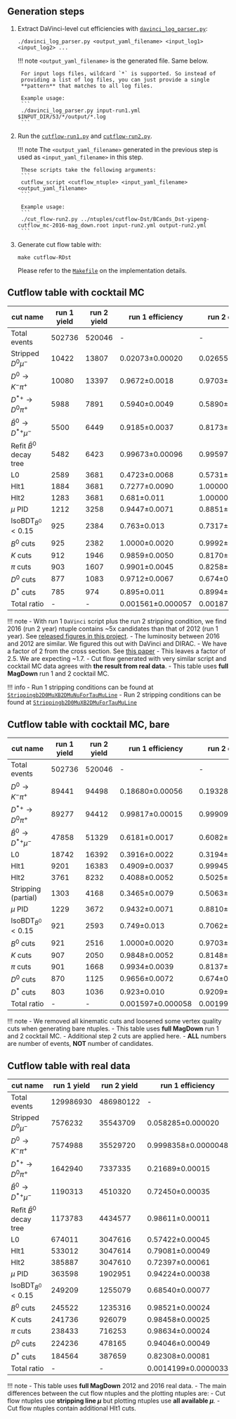 ## Generation steps

1. Extract DaVinci-level cut efficiencies with [`davinci_log_parser.py`](https://github.com/umd-lhcb/lhcb-ntuples-gen/blob/master/utils/davinci_log_parser.py):
    ```
    ./davinci_log_parser.py <output_yaml_filename> <input_log1> <input_log2> ...
    ```

    !!! note
        `<output_yaml_filename>` is the generated file. Same below.

        For input logs files, wildcard `*` is supported. So instead of
        providing a list of log files, you can just provide a single
        **pattern** that matches to all log files.

        Example usage:
        ```
        ./davinci_log_parser.py input-run1.yml $INPUT_DIR/53/*/output/*.log
        ```

2. Run the [`cutflow-run1.py`](https://github.com/umd-lhcb/lhcb-ntuples-gen/blob/master/run1-b2D0MuXB2DMuNuForTauMuLine/cutflow/cutflow-run1.py) and [`cutflow-run2.py`](https://github.com/umd-lhcb/lhcb-ntuples-gen/blob/master/run2-b2D0MuXB2DMuForTauMuLine/cutflow/cutflow-run2.py).

    !!! note
        The `<output_yaml_filename>` generated in the previous step is used as
        `<input_yaml_filename>` in this step.

        These scripts take the following arguments:
        ```
        cutflow_script <cutflow_ntuple> <input_yaml_filename> <output_yaml_filename>
        ```

        Example usage:
        ```
        ./cut_flow-run2.py ../ntuples/cutflow-Dst/BCands_Dst-yipeng-cutflow_mc-2016-mag_down.root input-run2.yml output-run2.yml
        ```

3. Generate cut flow table with:
    ```
    make cutflow-RDst
    ```
    Please refer to the [`Makefile`](https://github.com/umd-lhcb/lhcb-ntuples-gen/blob/master/Makefile) on the implementation details.


## Cutflow table with cocktail MC

| cut name                             | run 1 yield   | run 2 yield   | run 1 efficiency   | run 2 efficiency   | double ratio   |
|--------------------------------------|---------------|---------------|--------------------|--------------------|----------------|
| Total events                         | 502736        | 520046        | -                  | -                  | -              |
| Stripped $D^0 \mu^-$                 | 10422         | 13807         | 0.02073±0.00020    | 0.02655±0.00022    | 1.281±0.016    |
| $D^0 \rightarrow K^- \pi^+$          | 10080         | 13397         | 0.9672±0.0018      | 0.9703±0.0015      | 1.0032±0.0025  |
| $D^{*+} \rightarrow D^0 \pi^+$       | 5988          | 7891          | 0.5940±0.0049      | 0.5890±0.0043      | 0.992±0.011    |
| $\bar{B}^0 \rightarrow D^{*+} \mu^-$ | 5500          | 6449          | 0.9185±0.0037      | 0.8173±0.0044      | 0.8898±0.0060  |
| Refit $\bar{B}^0$ decay tree         | 5482          | 6423          | 0.99673±0.00096    | 0.99597±0.00095    | 0.9992±0.0014  |
| L0                                   | 2589          | 3681          | 0.4723±0.0068      | 0.5731±0.0062      | 1.213±0.022    |
| Hlt1                                 | 1884          | 3681          | 0.7277±0.0090      | 1.00000±0.00050    | 1.374±0.017    |
| Hlt2                                 | 1283          | 3681          | 0.681±0.011        | 1.00000±0.00050    | 1.468±0.024    |
| $\mu$ PID                            | 1212          | 3258          | 0.9447±0.0071      | 0.8851±0.0055      | 0.9369±0.0091  |
| $\text{IsoBDT}_{B^0} < 0.15$         | 925           | 2384          | 0.763±0.013        | 0.7317±0.0079      | 0.959±0.019    |
| $B^0$ cuts                           | 925           | 2382          | 1.0000±0.0020      | 0.9992±0.0011      | 0.9992±0.0023  |
| $K$ cuts                             | 912           | 1946          | 0.9859±0.0050      | 0.8170±0.0082      | 0.8286±0.0093  |
| $\pi$ cuts                           | 903           | 1607          | 0.9901±0.0045      | 0.8258±0.0090      | 0.8340±0.0098  |
| $D^0$ cuts                           | 877           | 1083          | 0.9712±0.0067      | 0.674±0.012        | 0.694±0.013    |
| $D^*$ cuts                           | 785           | 974           | 0.895±0.011        | 0.8994±0.0099      | 1.005±0.017    |
| Total ratio                          | -             | -             | 0.001561±0.000057  | 0.001873±0.000062  | 1.199±0.059    |

!!! note
    - With run 1 `DaVinci` script plus the run 2 stripping condition, we find
      2016 (run 2 year) ntuple contains ~5x candidates than that of 2012 (run 1
      year). See [released figures in this project](https://github.com/umd-lhcb/RDRDstRun2AnalysisPreservation/releases/latest).
    - The luminosity between 2016 and 2012 are similar. We figured this out with DaVinci and DIRAC.
    - We have a factor of 2 from the cross section. See [this paper](https://arxiv.org/pdf/1612.05140.pdf)
    - This leaves a factor of 2.5. We are expecting ~1.7.
    - Cut flow generated with very similar script and cocktail MC data agrees
      with **the result from real data**.
    - This table uses **full MagDown** run 1 and 2 cocktail MC.

!!! info
    - Run 1 stripping conditions can be found at [`Strippingb2D0MuXB2DMuNuForTauMuLine`](http://lhcbdoc.web.cern.ch/lhcbdoc/stripping/config/stripping21/semileptonic/strippingb2d0muxb2dmunufortaumuline.html)
    - Run 2 stripping conditions can be found at [`Strippingb2D0MuXB2DMuForTauMuLine`](http://lhcbdoc.web.cern.ch/lhcbdoc/stripping/config/stripping28r2/semileptonic/strippingb2d0muxb2dmufortaumuline.html)


## Cutflow table with cocktail MC, bare

| cut name                             | run 1 yield   | run 2 yield   | run 1 efficiency   | run 2 efficiency   | double ratio    |
|--------------------------------------|---------------|---------------|--------------------|--------------------|-----------------|
| Total events                         | 502736        | 520046        | -                  | -                  | -               |
| $D^0 \rightarrow K^- \pi^+$          | 89441         | 94498         | 0.18680±0.00056    | 0.19328±0.00056    | 1.0347±0.0043   |
| $D^{*+} \rightarrow D^0 \pi^+$       | 89277         | 94412         | 0.99817±0.00015    | 0.99909±0.00011    | 1.00093±0.00019 |
| $\bar{B}^0 \rightarrow D^{*+} \mu^-$ | 47858         | 51329         | 0.6181±0.0017      | 0.6082±0.0017      | 0.9840±0.0039   |
| L0                                   | 18742         | 16392         | 0.3916±0.0022      | 0.3194±0.0021      | 0.8155±0.0070   |
| Hlt1                                 | 9201          | 16383         | 0.4909±0.0037      | 0.99945±0.00025    | 2.036±0.015     |
| Hlt2                                 | 3761          | 8232          | 0.4088±0.0052      | 0.5025±0.0039      | 1.229±0.018     |
| Stripping (partial)                  | 1303          | 4168          | 0.3465±0.0079      | 0.5063±0.0055      | 1.461±0.037     |
| $\mu$ PID                            | 1229          | 3672          | 0.9432±0.0071      | 0.8810±0.0052      | 0.9340±0.0090   |
| $\text{IsoBDT}_{B^0} < 0.15$        | 921           | 2593          | 0.749±0.013        | 0.7062±0.0077      | 0.942±0.019     |
| $B^0$ cuts                           | 921           | 2516          | 1.0000±0.0020      | 0.9703±0.0037      | 0.9703±0.0042   |
| $K$ cuts                             | 907           | 2050          | 0.9848±0.0052      | 0.8148±0.0080      | 0.8274±0.0092   |
| $\pi$ cuts                           | 901           | 1668          | 0.9934±0.0039      | 0.8137±0.0090      | 0.8191±0.0096   |
| $D^0$ cuts                           | 870           | 1125          | 0.9656±0.0072      | 0.674±0.012        | 0.698±0.013     |
| $D^*$ cuts                           | 803           | 1036          | 0.923±0.010        | 0.9209±0.0088      | 0.998±0.015     |
| Total ratio                          | -             | -             | 0.001597±0.000058  | 0.001992±0.000063  | 1.247±0.060     |

!!! note
    - We removed all kinematic cuts and loosened some vertex quality cuts when generating bare ntuples.
    - This table uses **full MagDown** run 1 and 2 cocktail MC.
    - Additional step 2 cuts are applied here.
    - **ALL** numbers are number of events, **NOT** number of candidates.


## Cutflow table with real data

| cut name                             | run 1 yield   | run 2 yield   | run 1 efficiency    | run 2 efficiency      | double ratio        |
|--------------------------------------|---------------|---------------|---------------------|-----------------------|---------------------|
| Total events                         | 129986930     | 486980122     | -                   | -                     | -                   |
| Stripped $D^0 \mu^-$                 | 7576232       | 35543709      | 0.058285±0.000020   | 0.072988±0.000012     | 1.25227±0.00048     |
| $D^0 \rightarrow K^- \pi^+$          | 7574988       | 35529720      | 0.9998358±0.0000048 | 0.9996064±0.0000033   | 0.9997706±0.0000058 |
| $D^{*+} \rightarrow D^0 \pi^+$       | 1642940       | 7337335       | 0.21689±0.00015     | 0.206513±0.000068     | 0.95215±0.00072     |
| $\bar{B}^0 \rightarrow D^{*+} \mu^-$ | 1190313       | 4510320       | 0.72450±0.00035     | 0.61471±0.00018       | 0.84846±0.00048     |
| Refit $\bar{B}^0$ decay tree         | 1173783       | 4434577       | 0.98611±0.00011     | 0.983207±0.000060     | 0.99705±0.00012     |
| L0                                   | 674011        | 3047616       | 0.57422±0.00045     | 0.68724±0.00022       | 1.1968±0.0010       |
| Hlt1                                 | 533012        | 3047614       | 0.79081±0.00049     | 0.99999934±0.00000086 | 1.26453±0.00079     |
| Hlt2                                 | 385887        | 3047610       | 0.72397±0.00061     | 0.9999987±0.0000010   | 1.3813±0.0012       |
| $\mu$ PID                            | 363598        | 1902951       | 0.94224±0.00038     | 0.62441±0.00028       | 0.66268±0.00039     |
| $\text{IsoBDT}_{B^0} < 0.15$         | 249209        | 1255079       | 0.68540±0.00077     | 0.65954±0.00034       | 0.9623±0.0012       |
| $B^0$ cuts                           | 245522        | 1235316       | 0.98521±0.00024     | 0.98425±0.00011       | 0.99903±0.00027     |
| $K$ cuts                             | 241736        | 926079        | 0.98458±0.00025     | 0.74967±0.00039       | 0.76141±0.00044     |
| $\pi$ cuts                           | 238433        | 716253        | 0.98634±0.00024     | 0.77343±0.00043       | 0.78414±0.00048     |
| $D^0$ cuts                           | 224236        | 478165        | 0.94046±0.00049     | 0.66759±0.00055       | 0.70986±0.00069     |
| $D^*$ cuts                           | 184564        | 387659        | 0.82308±0.00081     | 0.81072±0.00057       | 0.9850±0.0012       |
| Total ratio                          | -             | -             | 0.0014199±0.0000033 | 0.0007960±0.0000013   | 0.5606±0.0016       |

!!! note
    - This table uses **full MagDown** 2012 and 2016 real data.
    - The main differences between the cut flow ntuples and the plotting
      ntuples are:
      - Cut flow ntuples use **stripping line $\mu$** but plotting ntuples use
        **all available $\mu$**.
      - Cut flow ntuples contain additional Hlt1 cuts.
